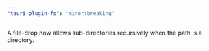 ```yaml
---
"tauri-plugin-fs": 'minor:breaking'
---
```


A file-drop now allows sub-directories recursively when the path is a directory.

